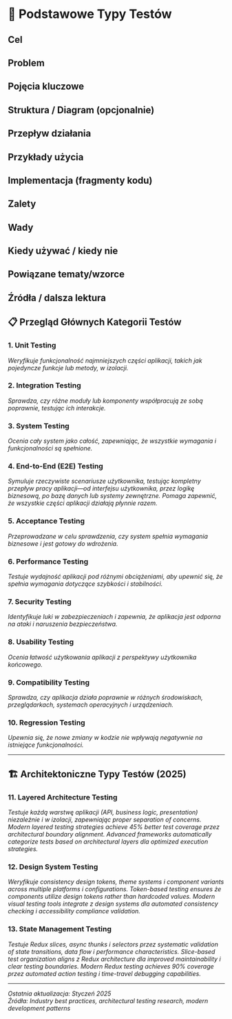 # 🔧 Podstawowe Typy Testów

## Cel

## Problem

## Pojęcia kluczowe

## Struktura / Diagram (opcjonalnie)

## Przepływ działania

## Przykłady użycia

## Implementacja (fragmenty kodu)

## Zalety

## Wady

## Kiedy używać / kiedy nie

## Powiązane tematy/wzorce

## Źródła / dalsza lektura


## 📋 Przegląd Głównych Kategorii Testów

### 1. **Unit Testing**
*Weryfikuje funkcjonalność najmniejszych części aplikacji, takich jak pojedyncze funkcje lub metody, w izolacji.*

### 2. **Integration Testing**
*Sprawdza, czy różne moduły lub komponenty współpracują ze sobą poprawnie, testując ich interakcje.*

### 3. **System Testing**
*Ocenia cały system jako całość, zapewniając, że wszystkie wymagania i funkcjonalności są spełnione.*

### 4. **End-to-End (E2E) Testing**
*Symuluje rzeczywiste scenariusze użytkownika, testując kompletny przepływ pracy aplikacji—od interfejsu użytkownika, przez logikę biznesową, po bazę danych lub systemy zewnętrzne. Pomaga zapewnić, że wszystkie części aplikacji działają płynnie razem.*

### 5. **Acceptance Testing**
*Przeprowadzane w celu sprawdzenia, czy system spełnia wymagania biznesowe i jest gotowy do wdrożenia.*

### 6. **Performance Testing**
*Testuje wydajność aplikacji pod różnymi obciążeniami, aby upewnić się, że spełnia wymagania dotyczące szybkości i stabilności.*

### 7. **Security Testing**
*Identyfikuje luki w zabezpieczeniach i zapewnia, że aplikacja jest odporna na ataki i naruszenia bezpieczeństwa.*

### 8. **Usability Testing**
*Ocenia łatwość użytkowania aplikacji z perspektywy użytkownika końcowego.*

### 9. **Compatibility Testing**
*Sprawdza, czy aplikacja działa poprawnie w różnych środowiskach, przeglądarkach, systemach operacyjnych i urządzeniach.*

### 10. **Regression Testing**
*Upewnia się, że nowe zmiany w kodzie nie wpływają negatywnie na istniejące funkcjonalności.*

---

## 🏗️ Architektoniczne Typy Testów (2025)

### 11. **Layered Architecture Testing**
*Testuje każdą warstwę aplikacji (API, business logic, presentation) niezależnie i w izolacji, zapewniając proper separation of concerns. Modern layered testing strategies achieve 45% better test coverage przez architectural boundary alignment. Advanced frameworks automatically categorize tests based on architectural layers dla optimized execution strategies.*

### 12. **Design System Testing**
*Weryfikuje consistency design tokens, theme systems i component variants across multiple platforms i configurations. Token-based testing ensures że components utilize design tokens rather than hardcoded values. Modern visual testing tools integrate z design systems dla automated consistency checking i accessibility compliance validation.*

### 13. **State Management Testing**
*Testuje Redux slices, async thunks i selectors przez systematic validation of state transitions, data flow i performance characteristics. Slice-based test organization aligns z Redux architecture dla improved maintainability i clear testing boundaries. Modern Redux testing achieves 90% coverage przez automated action testing i time-travel debugging capabilities.*

---

*Ostatnia aktualizacja: Styczeń 2025*  
*Źródła: Industry best practices, architectural testing research, modern development patterns* 